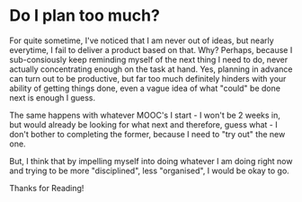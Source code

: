 # Do I plan too much?

For quite sometime, I've noticed that I am never out of ideas, but nearly
everytime, I fail to deliver a product based on that. Why? Perhaps, because I
sub-consiously keep reminding myself of the next thing I need to do, never
actually concentrating enough on the task at hand. Yes, planning in advance can
turn out to be productive, but far too much definitely hinders with your ability
of getting things done, even a vague idea of what "could" be done next is enough
I guess.

The same happens with whatever MOOC's I start - I won't be 2 weeks in, but would
already be looking for what next and therefore, guess what - I don't bother to
completing the former, because I need to "try out" the new one.

But, I think that by impelling myself into doing whatever I am doing right now
and trying to be more "disciplined", less "organised", I would be okay to go.

Thanks for Reading!
